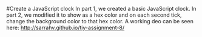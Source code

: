 #Create a JavaScript clock
In part 1, we created a basic JavaScript clock. 
In part 2, we modified it to show as a hex color and on each second tick, change the background color to that hex color.
A working deo can be seen here: 
http://sarrahv.github.io/tiy-assignment-8/

